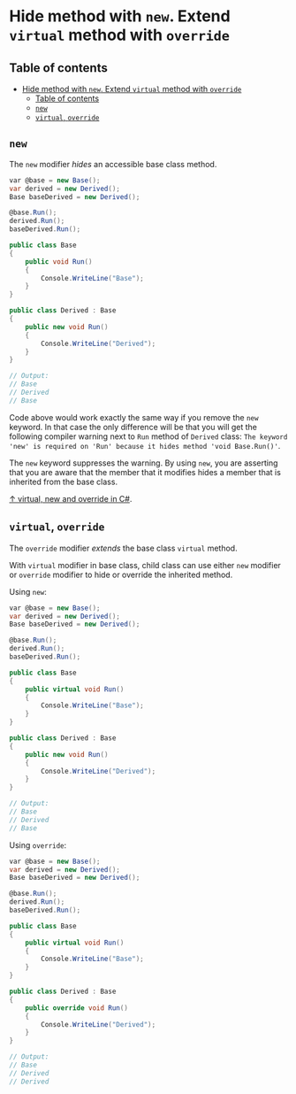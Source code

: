 # Hide method with `new`. Extend `virtual` method with `override`

## Table of contents

- [Hide method with `new`. Extend `virtual` method with `override`](#hide-method-with-new-extend-virtual-method-with-override)
  - [Table of contents](#table-of-contents)
  - [`new`](#new)
  - [`virtual`, `override`](#virtual-override)

## `new`

The `new` modifier *hides* an accessible base class method.

```csharp
var @base = new Base();
var derived = new Derived();
Base baseDerived = new Derived();

@base.Run();
derived.Run();
baseDerived.Run();

public class Base
{
    public void Run()
    {
        Console.WriteLine("Base");
    }
}

public class Derived : Base
{
    public new void Run()
    {
        Console.WriteLine("Derived");
    }
}

// Output:
// Base
// Derived
// Base
```

Code above would work exactly the same way if you remove the `new` keyword. In that case the only difference will be that you will get the following compiler warning next to `Run` method of `Derived` class: `The keyword 'new' is required on 'Run' because it hides method 'void Base.Run()'`.

The `new` keyword suppresses the warning. By using `new`, you are asserting that you are aware that the member that it modifies hides a member that is inherited from the base class.

[↑ virtual, new and override in C#](https://pnguyen.io/posts/virtual-new-override-csharp/).

## `virtual`, `override`

The `override` modifier *extends* the base class `virtual` method.

With `virtual` modifier in base class, child class can use either `new` modifier or `override` modifier to hide or override the inherited method.

Using `new`:

```csharp
var @base = new Base();
var derived = new Derived();
Base baseDerived = new Derived();

@base.Run();
derived.Run();
baseDerived.Run();

public class Base
{
    public virtual void Run()
    {
        Console.WriteLine("Base");
    }
}

public class Derived : Base
{
    public new void Run()
    {
        Console.WriteLine("Derived");
    }
}

// Output:
// Base
// Derived
// Base
```

Using `override`:

```csharp
var @base = new Base();
var derived = new Derived();
Base baseDerived = new Derived();

@base.Run();
derived.Run();
baseDerived.Run();

public class Base
{
    public virtual void Run()
    {
        Console.WriteLine("Base");
    }
}

public class Derived : Base
{
    public override void Run()
    {
        Console.WriteLine("Derived");
    }
}

// Output:
// Base
// Derived
// Derived
```
